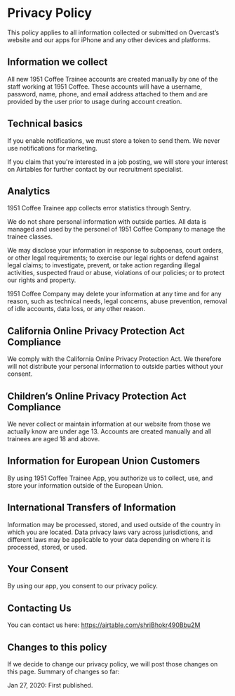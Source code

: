 # Privacy Policy

This policy applies to all information collected or submitted on Overcast’s website and our apps for iPhone and any other devices and platforms.

## Information we collect

All new 1951 Coffee Trainee accounts are created manually by one of the staff working at 1951 Coffee. These accounts will have a username, password, name, phone, and email address attached to them and are provided by the user prior to usage during account creation.

## Technical basics

If you enable notifications, we must store a token to send them. We never use notifications for marketing.

If you claim that you're interested in a job posting, we will store your interest on Airtables for further contact by our recruitment specialist.

## Analytics

1951 Coffee Trainee app collects error statistics through Sentry.

We do not share personal information with outside parties. All data is managed and used by the personel of 1951 Coffee Company to manage the trainee classes.

We may disclose your information in response to subpoenas, court orders, or other legal requirements; to exercise our legal rights or defend against legal claims; to investigate, prevent, or take action regarding illegal activities, suspected fraud or abuse, violations of our policies; or to protect our rights and property.

1951 Coffee Company may delete your information at any time and for any reason, such as technical needs, legal concerns, abuse prevention, removal of idle accounts, data loss, or any other reason.

## California Online Privacy Protection Act Compliance

We comply with the California Online Privacy Protection Act. We therefore will not distribute your personal information to outside parties without your consent.

## Children’s Online Privacy Protection Act Compliance

We never collect or maintain information at our website from those we actually know are under age 13. Accounts are created manually and all trainees are aged 18 and above.

## Information for European Union Customers

By using 1951 Coffee Trainee App, you authorize us to collect, use, and store your information outside of the European Union.

## International Transfers of Information

Information may be processed, stored, and used outside of the country in which you are located. Data privacy laws vary across jurisdictions, and different laws may be applicable to your data depending on where it is processed, stored, or used.

## Your Consent

By using our app, you consent to our privacy policy.

## Contacting Us

You can contact us here: https://airtable.com/shriBhokr490Bbu2M

## Changes to this policy

If we decide to change our privacy policy, we will post those changes on this page. Summary of changes so far:

Jan 27, 2020: First published.
